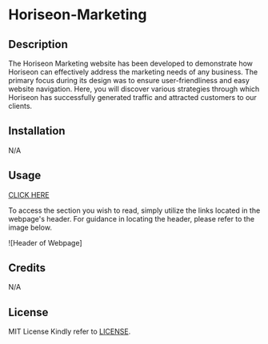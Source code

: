 # Horiseon-Marketing

## Description

The Horiseon Marketing website has been developed to demonstrate how Horiseon can effectively address the marketing needs of any business. The primary focus during its design was to ensure user-friendliness and easy website navigation. Here, you will discover various strategies through which Horiseon has successfully generated traffic and attracted customers to our clients.

## Installation

N/A

## Usage

[CLICK HERE](https://jmckenna01.github.io/Horiseon-Marketing)

To access the section you wish to read, simply utilize the links located in the webpage's header. For guidance in locating the header, please refer to the image below.

![Header of Webpage]

## Credits

N/A

## License

MIT License
Kindly refer to [LICENSE](./LICENSE).
